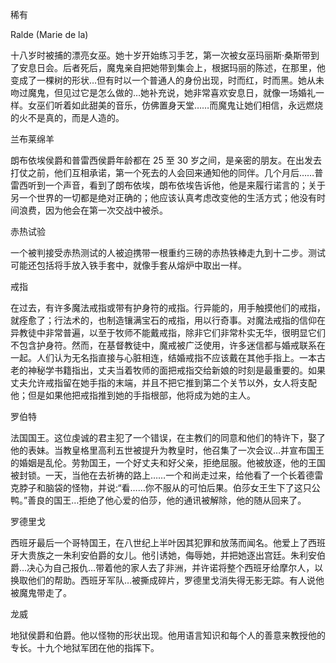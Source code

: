

稀有

Ralde (Marie de la)

十八岁时被捕的漂亮女巫。她十岁开始练习手艺，第一次被女巫玛丽斯·桑斯带到了安息日会。后者死后，魔鬼亲自把她带到集会上，根据玛丽的陈述，在那里，他变成了一棵树的形状…但有时以一个普通人的身份出现，时而红，时而黑。她从未吻过魔鬼，但见过它是怎么做的…她补充说，她非常喜欢安息日，就像一场婚礼一样。女巫们听着如此甜美的音乐，仿佛置身天堂……而魔鬼让她们相信，永远燃烧的火不是真的，而是人造的。

兰布莱绵羊

朗布依埃侯爵和普雷西侯爵年龄都在 25 至 30 岁之间，是亲密的朋友。在出发去打仗之前，他们互相承诺，第一个死去的人会回来通知他的同伴。几个月后……普雷西听到一个声音，看到了朗布依埃，朗布依埃告诉他，他是来履行诺言的；关于另一个世界的一切都是绝对正确的；他应该认真考虑改变他的生活方式；他没有时间浪费，因为他会在第一次交战中被杀。

赤热试验

一个被判接受赤热测试的人被迫携带一根重约三磅的赤热铁棒走九到十二步。测试可能还包括将手放入铁手套中，就像手套从熔炉中取出一样。

戒指

在过去，有许多魔法戒指或带有护身符的戒指。行异能的，用手触摸他们的戒指，就痊愈了；行法术的，也制造镶满宝石的戒指，用以行奇事。对魔法戒指的信仰在异教徒中非常普遍，以至于牧师不能戴戒指，除非它们非常朴实无华，很明显它们不包含护身符。然而，在基督教徒中，魔戒被广泛使用，许多迷信都与婚戒联系在一起。人们认为无名指直接与心脏相连，结婚戒指不应该戴在其他手指上。一本古老的神秘学书籍指出，丈夫当着牧师的面把戒指交给新娘的时刻是最重要的。如果丈夫允许戒指留在她手指的末端，并且不把它推到第二个关节以外，女人将支配他；但是如果他把戒指推到她的手指根部，他将成为她的主人。

罗伯特

法国国王。这位虔诚的君主犯了一个错误，在主教们的同意和他们的特许下，娶了他的表妹。当教皇格里高利五世被提升为教皇时，他召集了一次会议…并宣布国王的婚姻是乱伦。劳勃国王，一个好丈夫和好父亲，拒绝屈服。他被放逐，他的王国被封锁。一天，当他在去祈祷的路上……一个和尚走过来，给他看了一个长着德雷克脖子和脑袋的怪物，并说:“看……你不服从的可怕后果。伯莎女王生下了这只公鸭。”善良的国王…拒绝了他心爱的伯莎，他的通讯被解除，他的随从回来了。

罗德里戈

西班牙最后一个哥特国王，在八世纪上半叶因其犯罪和放荡而闻名。他爱上了西班牙大贵族之一朱利安伯爵的女儿。他引诱她，侮辱她，并把她逐出宫廷。朱利安伯爵…决心为自己报仇…带着他的家人去了非洲，并许诺将整个西班牙给摩尔人，以换取他们的帮助。西班牙军队…被撕成碎片，罗德里戈消失得无影无踪。有人说他被魔鬼带走了。

龙威

地狱侯爵和伯爵。他以怪物的形状出现。他用语言知识和每个人的善意来教授他的专长。十九个地狱军团在他的指挥下。